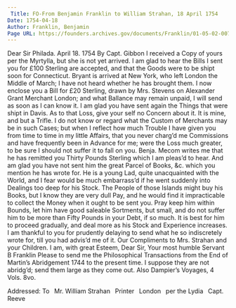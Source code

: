 ```yaml
---
 Title: FO-From Benjamin Franklin to William Strahan, 18 April 1754
Date: 1754-04-18
Author: Franklin, Benjamin
Page URL: https://founders.archives.gov/documents/Franklin/01-05-02-0079
---
```


Dear Sir
Philada. April 18. 1754
By Capt. Gibbon I received a Copy of yours per the Myrtylla, but she is not yet arrived. I am glad to hear the Bills I sent you for £100 Sterling are accepted, and that the Goods were to be shipt soon for Connecticut. Bryant is arrived at New York, who left London the Middle of March; I have not heard whether he has brought them. I now enclose you a Bill for £20 Sterling, drawn by Mrs. Stevens on Alexander Grant Merchant London; and what Ballance may remain unpaid, I will send as soon as I can know it.
I am glad you have sent again the Things that were shipt in Davis. As to that Loss, give your self no Concern about it. It is mine, and but a Trifle. I do not know or regard what the Custom of Merchants may be in such Cases; but when I reflect how much Trouble I have given you from time to time in my little Affairs, that you never charg’d me Commissions and have frequently been in Advance for me; were the Loss much greater, to be sure I should not suffer it to fall on you.
Benja. Mecom writes me that he has remitted you Thirty Pounds Sterling which I am pleas’d to hear. And am glad you have not sent him the great Parcel of Books, &c. which you mention he has wrote for. He is a young Lad, quite unacquainted with the World, and I fear would be much embarrass’d if he went suddenly into Dealings too deep for his Stock. The People of those Islands might buy his Books, but I know they are very dull Pay, and he would find it impracticable to collect the Money when it ought to be sent you. Pray keep him within Bounds, let him have good saleable Sortments, but small, and do not suffer him to be more than Fifty Pounds in your Debt, if so much. It is best for him to proceed gradually, and deal more as his Stock and Experience increases. I am thankful to you for prudently delaying to send what he so indiscretely wrote for, till you had advis’d me of it. Our Compliments to Mrs. Strahan and your Children. I am, with great Esteem, Dear Sir, Your most humble Servant
B Franklin
Please to send me the Philosophical Transactions from the End of Martin’s Abridgement 1744 to the present time. I suppose they are not abridg’d; send them large as they come out. Also Dampier’s Voyages, 4 Vols. 8vo.

 Addressed: To  Mr. William Strahan  Printer  London  per the Lydia  Capt. Reeve

